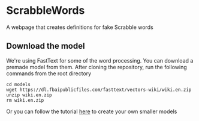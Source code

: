 # ScrabbleWords
A webpage that creates definitions for fake Scrabble words

## Download the model

We're using FastText for some of the word processing. You can download a premade model from them. After cloning the repository, run the following commands from the root directory
```
cd models
wget https://dl.fbaipublicfiles.com/fasttext/vectors-wiki/wiki.en.zip
unzip wiki.en.zip
rm wiki.en.zip
```

Or you can follow the tutorial [here](https://fasttext.cc/docs/en/unsupervised-tutorial.html) to create your own smaller models

